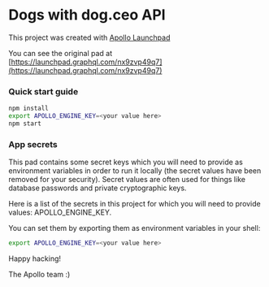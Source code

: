 # Dogs with dog.ceo API



This project was created with [Apollo Launchpad](https://launchpad.graphql.com)

You can see the original pad at [https://launchpad.graphql.com/nx9zvp49q7](https://launchpad.graphql.com/nx9zvp49q7)

### Quick start guide

```bash
npm install
export APOLLO_ENGINE_KEY=<your value here>
npm start
```


### App secrets

This pad contains some secret keys which you will need to provide as environment variables in order to run it locally (the secret values have been removed for your security). Secret values are often used for things like database passwords and private cryptographic keys.

Here is a list of the secrets in this project for which you will need to provide values: APOLLO_ENGINE_KEY.

You can set them by exporting them as environment variables in your shell: 

```sh
export APOLLO_ENGINE_KEY=<your value here>
```


Happy hacking!

The Apollo team :)
